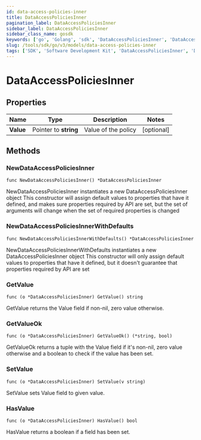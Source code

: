 ```yaml
---
id: data-access-policies-inner
title: DataAccessPoliciesInner
pagination_label: DataAccessPoliciesInner
sidebar_label: DataAccessPoliciesInner
sidebar_class_name: gosdk
keywords: ['go', 'Golang', 'sdk', 'DataAccessPoliciesInner', 'DataAccessPoliciesInner'] 
slug: /tools/sdk/go/v3/models/data-access-policies-inner
tags: ['SDK', 'Software Development Kit', 'DataAccessPoliciesInner', 'DataAccessPoliciesInner']
---
```


# DataAccessPoliciesInner

## Properties

Name | Type | Description | Notes
------------ | ------------- | ------------- | -------------
**Value** | Pointer to **string** | Value of the policy | [optional] 

## Methods

### NewDataAccessPoliciesInner

`func NewDataAccessPoliciesInner() *DataAccessPoliciesInner`

NewDataAccessPoliciesInner instantiates a new DataAccessPoliciesInner object
This constructor will assign default values to properties that have it defined,
and makes sure properties required by API are set, but the set of arguments
will change when the set of required properties is changed

### NewDataAccessPoliciesInnerWithDefaults

`func NewDataAccessPoliciesInnerWithDefaults() *DataAccessPoliciesInner`

NewDataAccessPoliciesInnerWithDefaults instantiates a new DataAccessPoliciesInner object
This constructor will only assign default values to properties that have it defined,
but it doesn't guarantee that properties required by API are set

### GetValue

`func (o *DataAccessPoliciesInner) GetValue() string`

GetValue returns the Value field if non-nil, zero value otherwise.

### GetValueOk

`func (o *DataAccessPoliciesInner) GetValueOk() (*string, bool)`

GetValueOk returns a tuple with the Value field if it's non-nil, zero value otherwise
and a boolean to check if the value has been set.

### SetValue

`func (o *DataAccessPoliciesInner) SetValue(v string)`

SetValue sets Value field to given value.

### HasValue

`func (o *DataAccessPoliciesInner) HasValue() bool`

HasValue returns a boolean if a field has been set.


